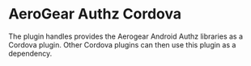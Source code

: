 # AeroGear Authz Cordova
The plugin handles provides the Aerogear Android Authz libraries as a Cordova plugin.
Other Cordova plugins can then use this plugin as a dependency.
